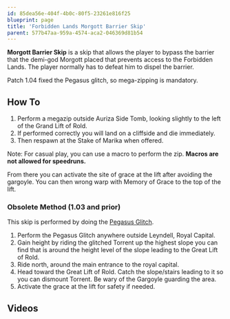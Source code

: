 ```yaml
---
id: 85dea56e-404f-4b0c-80f5-23261e816f25
blueprint: page
title: 'Forbidden Lands Morgott Barrier Skip'
parent: 577b47aa-959a-4574-aca2-046369d81b54
---
```

**Morgott Barrier Skip** is a skip that allows the player to bypass the barrier that the demi-god Morgott placed that prevents access to the Forbidden Lands. The player normally has to defeat him to dispel the barrier.

Patch 1.04 fixed the Pegasus glitch, so mega-zipping is mandatory.

## How To

1. Perform a megazip outside Auriza Side Tomb, looking slightly to the left of the Grand Lift of Rold.
2. If performed correctly you will land on a cliffside and die immediately.
3. Then respawn at the Stake of Marika when offered.

Note: For casual play, you can use a macro to perform the zip. **Macros are not allowed for speedruns.**

From there you can activate the site of grace at the lift after avoiding the gargoyle. You can then wrong warp with Memory of Grace to the top of the lift.

### Obsolete Method (1.03 and prior)

This skip is performed by doing the [Pegasus Glitch](/eldenring/pegasus-glitch).

1. Perform the Pegasus Glitch anywhere outside Leyndell, Royal Capital.
2. Gain height by riding the glitched Torrent up the highest slope you can find that is around the height level of the slope leading to the Great Lift of Rold.
3. Ride north, around the main entrance to the royal capital.
4. Head toward the Great Lift of Rold. Catch the slope/stairs leading to it so you can dismount Torrent. Be wary of the Gargoyle guarding the area.
5. Activate the grace at the lift for safety if needed.

## Videos
